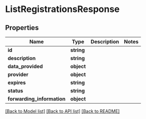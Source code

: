 # ListRegistrationsResponse

## Properties
Name | Type | Description | Notes
------------ | ------------- | ------------- | -------------
**id** | **string** |  | 
**description** | **string** |  | 
**data_provided** | **object** |  | 
**provider** | **object** |  | 
**expires** | **string** |  | 
**status** | **string** |  | 
**forwarding_information** | **object** |  | 

[[Back to Model list]](../README.md#documentation-for-models) [[Back to API list]](../README.md#documentation-for-api-endpoints) [[Back to README]](../README.md)


